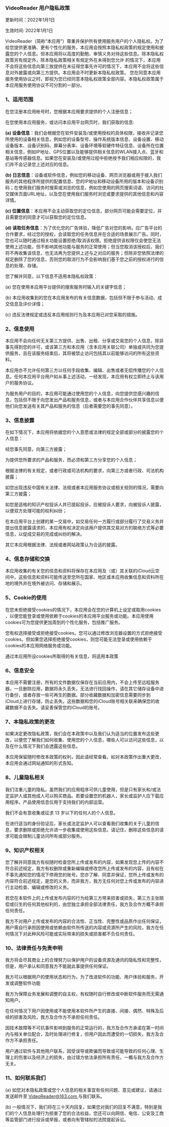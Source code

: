 ### VideoReader 用户隐私政策

更新时间：2022年1月1日

生效时间: 2022年1月1日

 

VideoReader（简称“本应用”）尊重并保护所有使用服务用户的个人隐私权。为了给您提供更准确、更有个性化的服务，本应用会按照本隐私权政策的规定使用和披露您的个人信息。但本应用将以高度的勤勉、审慎义务对待这些信息。除本隐私权政策另有规定外，除本隐私政策相关有规定外在未得到您允许 的情况下，本应用不会将这些信息向第三放提供在未征得您事先许可的情况下，本应用不会将这些信息对外披露或向第三方提供。本应用会不时更新本隐私权政策。 您在同意本应用服务使用协议之时，即视为您已经同意本隐私权政策全部内容。本隐私权政策属于本应用服务使用协议不可分割的一部分。

### 1、适用范围

在您注册本应用帐号时，您根据本应用要求提供的个人注册信息；

 

在您使用本应用服务，或访问本应用平台网页时，我们获取的信息:

**(a) 设备信息**：我们会根据您在软件安装及/或使用授权的具体权限，接收并记录您所使用的设备相关信息，例如您的设备型号、操作系统版本信息、设备设置、移动设备版本、设备识别码、屏幕分表率、设备环境等软硬件特征信息、设备所在位置相关信息，例如IP地址、GPS位置以及能够提供相关信息的WLAN接入点、蓝牙和基站等传感器信息。如果您在安装及/或使用过程中拒绝授予我们相应权限的，我们并不会记录您上述对应的信息。

 

**(b) 日志信息**：设备或软件信息，例如您的移动设备、网页浏览器或用于接入我们服务的其他程序所提供的配置信息、您的IP地址和移动设备所用的版本和设备识别码；在使用我们服务时搜索或浏览的信息，例如您使用的网页搜索词语、访问的社交媒体页面URL地址，以及您在使用我们服务时浏览或要求提供的其他信息和内容详情。

**(c) 位置信息**：本应用不会主动获取您的定位信息，部分网页可能会需要定位，并且需要您的同意才可以获取您的定位信息。

 

**(d) 读取任务信息**：为了优化您的广告体验，降低广告对您的影响，应广告平台的合作要求，经过您的授权，会读取您的任务信息并在合适的场景展示广告。同时，您也可以随时通过相关功能设置拒绝/取消该权限。拒绝提供该权限仅会使您无法使用上述功能，但不影响其他功能与服务的正常使用；但当您取消该授权后，我们将不再收集该信息，也无法再为您提供上述与之对应的服务；但除非您依照法律的规定删除了您的信息，否则您的取消行为不会影响我们基于您之前的授权进行的信息的处理、存储。

 

您了解并同意，以下信息不适用本隐私权政策：

(a) 您在使用本应用平台提供的搜索服务时输入的关键字信息；

(b) 本应用收集到的您在本应用发布的有关信息数据，包括但不限于参与活动、成交信息及评价详情；

(c) 违反法律规定或违反本应用规则行为及本应用已对您采取的措施。

### 2、信息使用

本应用不会向任何无关第三方提供、出售、出租、分享或交易您的个人信息，除非事先得到您的许可，或该第三方和本应用（含本应用关联公司）单独或共同为您提供服务，且在该服务结束后，其将被禁止访问包括其以前能够访问的所有这些资料。

本应用亦不允许任何第三方以任何手段收集、编辑、出售或者无偿传播您的个人信息。任何本应用平台用户如从事上述活动，一经发现，本应用有权立即终止与该用户的服务协议。

 

为服务用户的目的，本应用可能通过使用您的个人信息，向您提供您感兴趣的信息，包括但不限于向您发出产品和服务信息，或者与本应用合作伙伴共享信息以便他们向您发送有关其产品和服务的信息（后者需要您的事先同意）。

### 3、信息披露

在如下情况下，本应用将依据您的个人意愿或法律的规定全部或部分的披露您的个人信息：

经您事先同意，向第三方披露；

为提供您所要求的产品和服务，而必须和第三方分享您的个人信息；

根据法律的有关规定，或者行政或司法机构的要求，向第三方或者行政、司法机构披露；

如您出现违反中国有关法律、法规或者本应用服务协议或相关规则的情况，需要向第三方披露；

如您是适格的知识产权投诉人并已提起投诉，应被投诉人要求，向被投诉人披露，以便双方处理可能的权利纠纷；

在本应用平台上创建的某一交易中，如交易任何一方履行或部分履行了交易义务并提出信息披露请求的，本应用有权决定向该用户提供其交易对方的联络方式等必要信息，以促成交易的完成或纠纷的解决。

其它本应用根据法律、法规或者网站政策认为合适的披露。

### 4、信息存储和交换

本应用收集的有关您的信息和资料将保存在本应用及（或）其关联的iCloud云空间中，这些信息和资料可能传送至您所在国家、地区或本应用收集信息和资料所在地的境外并在境外被访问、存储和展示。

### 5、Cookie的使用

在您未拒绝接受cookies的情况下，本应用会在您的计算机上设定或取用cookies ，以便您能登录或使用依赖于cookies的本应用平台服务或功能。本应用使用cookies可为您提供更加周到的个性化服务，包括推广服务。

您有权选择接受或拒绝接受cookies。您可以通过修改浏览器设置的方式拒绝接受cookies。但如果您选择拒绝接受cookies，则您可能无法登录或使用依赖于cookies的本应用网络服务或功能。

通过本应用所设cookies所取得的有关信息，将适用本政策

### 6、信息安全

本应用不需要注册，所有的文件数据仅保存在当前应用内，不会上传至远程服务器，一旦删除应用，数据将永久丢失，无法进行找回操作，请在其它储存设备中进行备份，或者存放一些可再生的数据。部分收藏数据和加密信息需要同步到iCloud上进行存储，防止丢失。这些数据和您的iCloud账号相关联来确保您的收藏数据不会丢失。请妥善保管您的iCloud的账号。

### 7、本隐私政策的更改

如果决定更改隐私政策，我们会在本政策中以及我们认为适当的位置发布这些更改，以便您了解我们如何收集、使用您的个人信息，哪些人可以访问这些信息，以及在什么情况下我们会透露这些信息。

本应用保留随时修改本政策的权利，因此请经常查看。如对本政策作出重大更改，本应用会通过网站通知的形式告知。

### 8、儿童隐私相关

我们注重儿童的隐私。虽然我们的应用程序可供儿童使用，但是只有家长和/或法定监护人或其他成人可以购买商品。若要设置您的机器人，家长或监护人应下载应用程序。产品使用信息仅用于支持我们的内部运营。

我们不会有意收集或征求 13 岁以下的任何人的个人信息。

在进行适当的身份验证后，家长或法定监护人可以查看我们收集的关于儿童的信息，要求删除或拒绝允许进一步收集或使用这些信息。请记住，删除这些信息的请求可能会限制儿童访问所有或部分服务。

### 9、知识产权相关

您了解并同意我方有权随时检查您所上传或发布的内容，如果发现您上传的内容不符合前述规定，我方有权删除或重新编辑或修改您所上传或发布的内容，且有权在不事先通知您的情况下停用您的账号。您亦了解、同意并保证，您所上传或发布的内容符合前述规定，是您的义务，而非我方，我方无任何对您上传或发布的内容进行主动检查、编辑或修改的义务。

若您在本软件上的上传或发布内容的行为给第三方带来损害或损失，第三方主张赔偿或衍生的任何其他权利的，由您独立承担全部法律责任，我方及合作方概不承担任何责任。

我方不对用户上传或发布的内容的合法性、正当性、完整性或品质作出任何保证，用户需自行承担因使用或依赖由软件所传送的内容或资源所产生的风险，我方在任何情况下对此种风险可能或实际带来的损失或损害都不负任何责任。

### 10、法律责任与免责申明

我方将会尽其商业上的合理努力以保护用户的设备资源及通讯的隐私性和完整性，但是，用户承认和同意我方不能就此事提供任何保证。

我方可以根据用户的使用状态和行为，为了改进软件的功能、用户体验和服务，开发或调整软件功能

我方为保障业务发展和调整的自主权，有权随时自行修改或中断软件服务而无需通知用户。

在任何情况下用户因使用或不能使用本软件所产生的直接、间接、偶然、特殊及后续的损害及风险，我方及合作方不承担任何责任。

因技术故障等不可抗事件影响到服务的正常运行的，我方及合作方承诺在第一时间内与相关单位配合，及时处理进行修复，但用户因此而遭受的一切损失，我方及合作方不承担责任。

用户通过软件与其他用户联系，因受误导或欺骗而导致或可能导致的任何心理、生理上的伤害以及经济上的损失，由过错方依法承担所有责任，一概与我方及合作方无关。

### 11、如何联系我们

(a) 如您对本隐私政策或您个人信息的相关事宜有任何问题、意见或建议，请通过发送邮件至 [VideoReader@163.com](mailto:VideoReader@163.com)[ ](mailto:maibaapp@qq.com)与我们联系。

(b) 一般情况下，我们将在三十天内回复。如果您对我们的回复不满意，特别是我们的个人信息处理行为损害了您的合法权益，您还可以向网信、电信、公安及工商等监管部门进行投诉或举报，或者向有管辖权的法院提起诉讼。